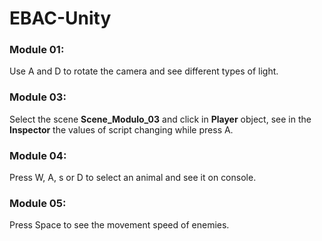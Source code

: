 # EBAC-Unity

### Module 01:

Use A and D to rotate the camera and see different types of light.

### Module 03:

Select the scene **Scene_Modulo_03** and click in **Player** object, see in the **Inspector** the values of script changing while press A.

### Module 04:

Press W, A, s or D to select an animal and see it on console.

### Module 05:

Press Space to see the movement speed of enemies.
